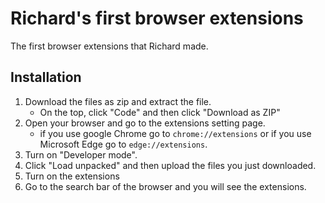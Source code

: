 # Richard's first browser extensions
The first browser extensions that Richard made.

## Installation
1. Download the files as zip and extract the file.
   - On the top, click "Code" and then click "Download as ZIP"
2. Open your browser and go to the extensions setting page.
   - if you use google Chrome go to ````chrome://extensions````  or  if you use Microsoft Edge go to ````edge://extensions````.
3. Turn on "Developer mode".
4. Click "Load unpacked" and then upload the files you just downloaded.
5. Turn on the extensions
6. Go to the search bar of the browser and you will see the extensions.



